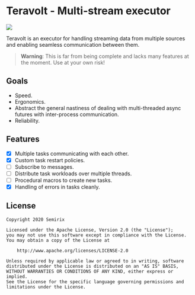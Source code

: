 # Teravolt - Multi-stream executor
[![](https://docs.rs/teravolt/badge.svg)](https://docs.rs/teravolt/)

Teravolt is an executor for handling streaming data from multiple sources and
enabling seamless communication between them.

> **Warning**: This is far from being complete and lacks many features at the
> moment. Use at your own risk!

## Goals
- Speed.
- Ergonomics.
- Abstract the general nastiness of dealing with multi-threaded async futures
  with inter-process communication.
- Reliability.

## Features
- [x] Multiple tasks communicating with each other.
- [x] Custom task restart policies.
- [ ] Subscribe to messages.
- [ ] Distribute task workloads over multiple threads.
- [ ] Procedural macros to create new tasks.
- [x] Handling of errors in tasks cleanly.

## License
```
Copyright 2020 Semirix

Licensed under the Apache License, Version 2.0 (the "License");
you may not use this software except in compliance with the License.
You may obtain a copy of the License at

    http://www.apache.org/licenses/LICENSE-2.0

Unless required by applicable law or agreed to in writing, software
distributed under the License is distributed on an "AS IS" BASIS,
WITHOUT WARRANTIES OR CONDITIONS OF ANY KIND, either express or implied.
See the License for the specific language governing permissions and
limitations under the License.
```